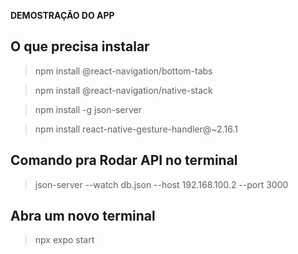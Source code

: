 
**DEMOSTRAÇÃO DO APP**

## O que precisa instalar

 > npm install @react-navigation/bottom-tabs

> npm install @react-navigation/native-stack

 > npm install -g json-server

> npm install react-native-gesture-handler@~2.16.1


## Comando pra Rodar API no terminal
>json-server --watch db.json --host  192.168.100.2 --port 3000 

## Abra um novo terminal 
> npx expo start

